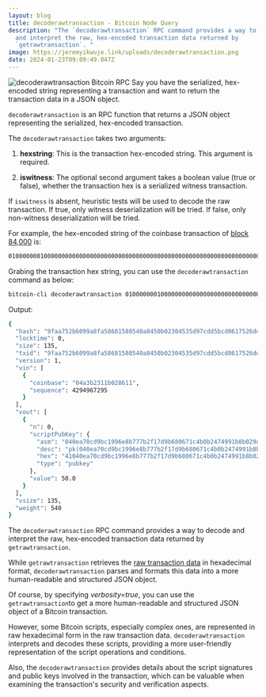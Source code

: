 ```yaml
---
layout: blog
title: decoderawtransaction - Bitcoin Node Query
description: "The `decoderawtransaction` RPC command provides a way to decode
  and interpret the raw, hex-encoded transaction data returned by
  `getrawtransaction`. "
image: https://jeremyikwuje.link/uploads/decoderawtransaction.png
date: 2024-01-23T09:09:49.047Z
---
```

![decoderawtransaction Bitcoin RPC](https://jeremyikwuje.link/uploads/decoderawtransaction.png)
Say you have the serialized, hex-encoded string representing a transaction and want to return the transaction data in a JSON object.

`decoderawtransaction` is an RPC function that returns a JSON object representing the serialized, hex-encoded transaction.

The `decoderawtransaction` takes two arguments:

1. **hexstring**: This is the transaction hex-encoded string. This argument is required.

2. **iswitness**: The optional second argument takes a boolean value (true or false), whether the transaction hex is a serialized witness transaction.

If `iswitness` is absent, heuristic tests will be used to decode the raw transaction. If true, only witness deserialization will be tried. If false, only non-witness deserialization will be tried.

For example, the hex-encoded string of the coinbase transaction of [block 84,000](https://jeremyikwuje.link/how-to-get-the-coinbase-transaction-in-a-block-bitcoin-node-query/) is:

```bash
01000000010000000000000000000000000000000000000000000000000000000000000000ffffffff0804a3b2311b028611ffffffff0100f2052a010000004341040ea70cd9bc1996e8b777b2f17d9b680671c4b0b2474991b8b029d574e7a12c44e8e4a06fa4cb14983b89f19577259eb5022ca655d8120fa3ac7a03d7e5da4176ac00000000
```
Grabing the transaction hex string, you can use the `decoderawtransaction` command as below:

```bash
bitcoin-cli decoderawtransaction 01000000010000000000000000000000000000000000000000000000000000000000000000ffffffff0804a3b2311b028611ffffffff0100f2052a010000004341040ea70cd9bc1996e8b777b2f17d9b680671c4b0b2474991b8b029d574e7a12c44e8e4a06fa4cb14983b89f19577259eb5022ca655d8120fa3ac7a03d7e5da4176ac00000000
```

Output:

```bash
{
  "hash": "9faa752b6099a8fa58681580540a8450b02304535d97cdd5bcd0617526dd374f",
  "locktime": 0,
  "size": 135,
  "txid": "9faa752b6099a8fa58681580540a8450b02304535d97cdd5bcd0617526dd374f",
  "version": 1,
  "vin": [
    {
      "coinbase": "04a3b2311b028611",
      "sequence": 4294967295
    }
  ],
  "vout": [
    {
      "n": 0,
      "scriptPubKey": {
        "asm": "040ea70cd9bc1996e8b777b2f17d9b680671c4b0b2474991b8b029d574e7a12c44e8e4a06fa4cb14983b89f19577259eb5022ca655d8120fa3ac7a03d7e5da4176 OP_CHECKSIG",
        "desc": "pk(040ea70cd9bc1996e8b777b2f17d9b680671c4b0b2474991b8b029d574e7a12c44e8e4a06fa4cb14983b89f19577259eb5022ca655d8120fa3ac7a03d7e5da4176)#rzwvwd7r",
        "hex": "41040ea70cd9bc1996e8b777b2f17d9b680671c4b0b2474991b8b029d574e7a12c44e8e4a06fa4cb14983b89f19577259eb5022ca655d8120fa3ac7a03d7e5da4176ac",
        "type": "pubkey"
      },
      "value": 50.0
    }
  ],
  "vsize": 135,
  "weight": 540
}
```

The `decoderawtransaction` RPC command provides a way to decode and interpret the raw, hex-encoded transaction data returned by `getrawtransaction`. 

While `getrawtransaction` retrieves the [raw transaction data](https://jeremyikwuje.link/getrawtransaction-bitcoin-node-query/) in hexadecimal format, `decoderawtransaction` parses and formats this data into a more human-readable and structured JSON object.

Of course, by specifying *verbosity=true*, you can use the `getrawtransaction`to get a more  human-readable and structured JSON object of a Bitcoin transaction. 

However, some Bitcoin scripts, especially complex ones, are represented in raw hexadecimal form in the raw transaction data. `decoderawtransaction` interprets and decodes these scripts, providing a more user-friendly representation of the script operations and conditions.

Also, the  `decoderawtransaction` provides details about the script signatures and public keys involved in the transaction, which can be valuable when examining the transaction's security and verification aspects.